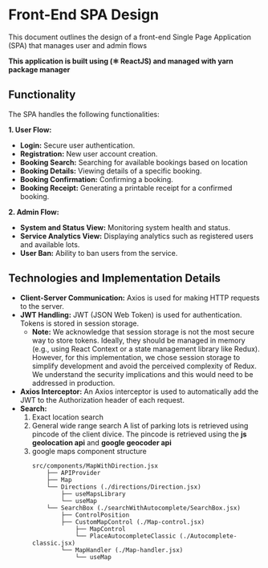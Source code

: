 # Front-End SPA Design

This document outlines the design of a front-end Single Page Application (SPA) that manages user and admin flows

**This application is built using (⚛️ ReactJS) and managed with yarn package manager**

## Functionality

The SPA handles the following functionalities:

**1. User Flow:**

*   **Login:** Secure user authentication.
*   **Registration:** New user account creation.
*   **Booking Search:** Searching for available bookings based on location
*   **Booking Details:** Viewing details of a specific booking.
*   **Booking Confirmation:** Confirming a booking.
*   **Booking Receipt:** Generating a printable receipt for a confirmed booking.

**2. Admin Flow:**

*   **System and Status View:** Monitoring system health and status.
*   **Service Analytics View:** Displaying analytics such as registered users and available lots.
*   **User Ban:** Ability to ban users from the service.

## Technologies and Implementation Details

*   **Client-Server Communication:** Axios is used for making HTTP requests to the server.
*   **JWT Handling:** JWT (JSON Web Token) is used for authentication.  Tokens is stored in session storage.
    *   **Note:** We acknowledge that session storage is not the most secure way to store tokens.  Ideally, they should be managed in memory (e.g., using React Context or a state management library like Redux).  However, for this implementation, we chose session storage to simplify development and avoid the perceived complexity of Redux. We understand the security implications and this would need to be addressed in production.
*   **Axios Interceptor:** An Axios interceptor is used to automatically add the JWT to the 		Authorization header of each request.
*	**Search:** 
	1. Exact location search
	2. General wide range search
		A list of parking lots is retrieved using pincode of the client divice.
		The pincode is retrieved using the **js geolocation api** and **google geocoder api**
	3. google maps component structure
		``` 
		src/components/MapWithDirection.jsx
			├── APIProvider
			├── Map
			└── Directions (./directions/Direction.jsx)
				├── useMapsLibrary
				└── useMap
			└── SearchBox (./searchWithAutocomplete/SearchBox.jsx)
				├── ControlPosition
				├── CustomMapControl (./Map-control.jsx)
					├── MapControl
					└── PlaceAutocompleteClassic (./Autocomplete-classic.jsx)
				└── MapHandler (./Map-handler.jsx)
					└── useMap
		```

